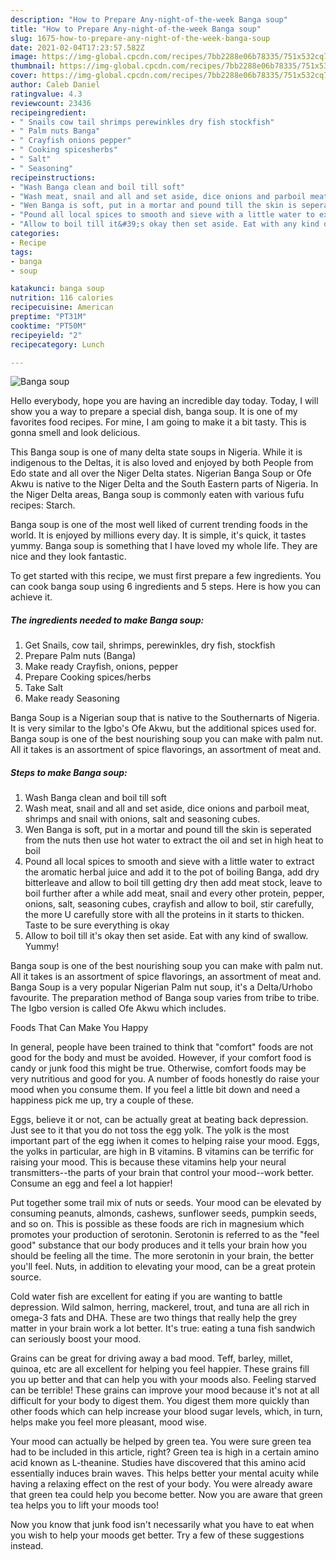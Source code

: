 ```yaml
---
description: "How to Prepare Any-night-of-the-week Banga soup"
title: "How to Prepare Any-night-of-the-week Banga soup"
slug: 1675-how-to-prepare-any-night-of-the-week-banga-soup
date: 2021-02-04T17:23:57.582Z
image: https://img-global.cpcdn.com/recipes/7bb2288e06b78335/751x532cq70/banga-soup-recipe-main-photo.jpg
thumbnail: https://img-global.cpcdn.com/recipes/7bb2288e06b78335/751x532cq70/banga-soup-recipe-main-photo.jpg
cover: https://img-global.cpcdn.com/recipes/7bb2288e06b78335/751x532cq70/banga-soup-recipe-main-photo.jpg
author: Caleb Daniel
ratingvalue: 4.3
reviewcount: 23436
recipeingredient:
- " Snails cow tail shrimps perewinkles dry fish stockfish"
- " Palm nuts Banga"
- " Crayfish onions pepper"
- " Cooking spicesherbs"
- " Salt"
- " Seasoning"
recipeinstructions:
- "Wash Banga clean and boil till soft"
- "Wash meat, snail and all and set aside, dice onions and parboil meat, shrimps and snail with onions, salt and seasoning cubes."
- "Wen Banga is soft, put in a mortar and pound till the skin is seperated from the nuts then use hot water to extract the oil and set in high heat to boil"
- "Pound all local spices to smooth and sieve with a little water to extract the aromatic herbal juice and add it to the pot of boiling Banga, add dry bitterleave and allow to boil till getting dry then add meat stock, leave to boil further after a while add meat, snail and every other protein, pepper, onions, salt, seasoning cubes, crayfish and allow to boil, stir carefully, the more U carefully store with all the proteins in it starts to thicken. Taste to be sure everything is okay"
- "Allow to boil till it&#39;s okay then set aside. Eat with any kind of swallow. Yummy!"
categories:
- Recipe
tags:
- banga
- soup

katakunci: banga soup 
nutrition: 116 calories
recipecuisine: American
preptime: "PT31M"
cooktime: "PT50M"
recipeyield: "2"
recipecategory: Lunch

---
```



![Banga soup](https://img-global.cpcdn.com/recipes/7bb2288e06b78335/751x532cq70/banga-soup-recipe-main-photo.jpg)

Hello everybody, hope you are having an incredible day today. Today, I will show you a way to prepare a special dish, banga soup. It is one of my favorites food recipes. For mine, I am going to make it a bit tasty. This is gonna smell and look delicious.

This Banga soup is one of many delta state soups in Nigeria. While it is indigenous to the Deltas, it is also loved and enjoyed by both People from Edo state and all over the Niger Delta states. Nigerian Banga Soup or Ofe Akwu is native to the Niger Delta and the South Eastern parts of Nigeria. In the Niger Delta areas, Banga soup is commonly eaten with various fufu recipes: Starch.

Banga soup is one of the most well liked of current trending foods in the world. It is enjoyed by millions every day. It is simple, it's quick, it tastes yummy. Banga soup is something that I have loved my whole life. They are nice and they look fantastic.


To get started with this recipe, we must first prepare a few ingredients. You can cook banga soup using 6 ingredients and 5 steps. Here is how you can achieve it.

<!--inarticleads1-->

##### The ingredients needed to make Banga soup:

1. Get  Snails, cow tail, shrimps, perewinkles, dry fish, stockfish
1. Prepare  Palm nuts (Banga)
1. Make ready  Crayfish, onions, pepper
1. Prepare  Cooking spices/herbs
1. Take  Salt
1. Make ready  Seasoning


Banga Soup is a Nigerian soup that is native to the Southernarts of Nigeria. It is very similar to the Igbo&#39;s Ofe Akwu, but the additional spices used for. Banga soup is one of the best nourishing soup you can make with palm nut. All it takes is an assortment of spice flavorings, an assortment of meat and. 

<!--inarticleads2-->

##### Steps to make Banga soup:

1. Wash Banga clean and boil till soft
1. Wash meat, snail and all and set aside, dice onions and parboil meat, shrimps and snail with onions, salt and seasoning cubes.
1. Wen Banga is soft, put in a mortar and pound till the skin is seperated from the nuts then use hot water to extract the oil and set in high heat to boil
1. Pound all local spices to smooth and sieve with a little water to extract the aromatic herbal juice and add it to the pot of boiling Banga, add dry bitterleave and allow to boil till getting dry then add meat stock, leave to boil further after a while add meat, snail and every other protein, pepper, onions, salt, seasoning cubes, crayfish and allow to boil, stir carefully, the more U carefully store with all the proteins in it starts to thicken. Taste to be sure everything is okay
1. Allow to boil till it&#39;s okay then set aside. Eat with any kind of swallow. Yummy!


Banga soup is one of the best nourishing soup you can make with palm nut. All it takes is an assortment of spice flavorings, an assortment of meat and. Banga Soup is a very popular Nigerian Palm nut soup, it&#39;s a Delta/Urhobo favourite. The preparation method of Banga soup varies from tribe to tribe. The Igbo version is called Ofe Akwu which includes. 

Foods That Can Make You Happy


In general, people have been trained to think that "comfort" foods are not good for the body and must be avoided. However, if your comfort food is candy or junk food this might be true. Otherwise, comfort foods may be very nutritious and good for you. A number of foods honestly do raise your mood when you consume them. If you feel a little bit down and need a happiness pick me up, try a couple of these.

Eggs, believe it or not, can be actually great at beating back depression. Just see to it that you do not toss the egg yolk. The yolk is the most important part of the egg iwhen it comes to helping raise your mood. Eggs, the yolks in particular, are high in B vitamins. B vitamins can be terrific for raising your mood. This is because these vitamins help your neural transmitters--the parts of your brain that control your mood--work better. Consume an egg and feel a lot happier!

Put together some trail mix of nuts or seeds. Your mood can be elevated by consuming peanuts, almonds, cashews, sunflower seeds, pumpkin seeds, and so on. This is possible as these foods are rich in magnesium which promotes your production of serotonin. Serotonin is referred to as the "feel good" substance that our body produces and it tells your brain how you should be feeling all the time. The more serotonin in your brain, the better you'll feel. Nuts, in addition to elevating your mood, can be a great protein source.

Cold water fish are excellent for eating if you are wanting to battle depression. Wild salmon, herring, mackerel, trout, and tuna are all rich in omega-3 fats and DHA. These are two things that really help the grey matter in your brain work a lot better. It's true: eating a tuna fish sandwich can seriously boost your mood. 

Grains can be great for driving away a bad mood. Teff, barley, millet, quinoa, etc are all excellent for helping you feel happier. These grains fill you up better and that can help you with your moods also. Feeling starved can be terrible! These grains can improve your mood because it's not at all difficult for your body to digest them. You digest them more quickly than other foods which can help increase your blood sugar levels, which, in turn, helps make you feel more pleasant, mood wise.

Your mood can actually be helped by green tea. You were sure green tea had to be included in this article, right? Green tea is high in a certain amino acid known as L-theanine. Studies have discovered that this amino acid essentially induces brain waves. This helps better your mental acuity while having a relaxing effect on the rest of your body. You were already aware that green tea could help you become better. Now you are aware that green tea helps you to lift your moods too!

Now you know that junk food isn't necessarily what you have to eat when you wish to help your moods get better. Try  a few  of  these  suggestions  instead.

